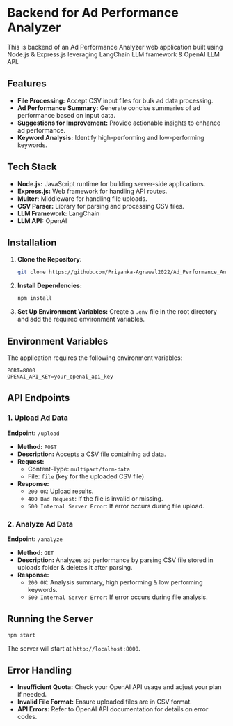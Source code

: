# Backend for Ad Performance Analyzer
This is backend of an Ad Performance Analyzer web application built using Node.js & Express.js leveraging LangChain LLM framework & OpenAI LLM API.

## Features
- **File Processing:** Accept CSV input files for bulk ad data processing.
- **Ad Performance Summary:** Generate concise summaries of ad performance based on input data.
- **Suggestions for Improvement:** Provide actionable insights to enhance ad performance.
- **Keyword Analysis:** Identify high-performing and low-performing keywords.

## Tech Stack
- **Node.js:** JavaScript runtime for building server-side applications.
- **Express.js:** Web framework for handling API routes.
- **Multer:** Middleware for handling file uploads.
- **CSV Parser:** Library for parsing and processing CSV files.
- **LLM Framework:** LangChain
- **LLM API:** OpenAI


## Installation

1. **Clone the Repository:**
   ```bash
   git clone https://github.com/Priyanka-Agrawal2022/Ad_Performance_Analyzer_Agent_Backend.git
   ```

2. **Install Dependencies:**
   ```bash
   npm install
   ```

3. **Set Up Environment Variables:**
   Create a `.env` file in the root directory and add the required environment variables.

## Environment Variables
The application requires the following environment variables:

```env
PORT=8000
OPENAI_API_KEY=your_openai_api_key
```

## API Endpoints

### 1. **Upload Ad Data**
**Endpoint:** `/upload`
- **Method:** `POST`
- **Description:** Accepts a CSV file containing ad data.
- **Request:**
  - Content-Type: `multipart/form-data`
  - File: `file` (key for the uploaded CSV file)
- **Response:**
  - `200 OK`: Upload results.
  - `400 Bad Request`: If the file is invalid or missing.
  - `500 Internal Server Error`: If error occurs during file upload.

### 2. **Analyze Ad Data**
**Endpoint:** `/analyze`
- **Method:** `GET`
- **Description:** Analyzes ad performance by parsing CSV file stored in uploads folder & deletes it after parsing.
- **Response:**
  - `200 OK`: Analysis summary, high performing & low performing keywords.
  - `500 Internal Server Error`: If error occurs during file analysis.

## Running the Server
   ```bash
   npm start
   ```
   The server will start at `http://localhost:8000`.

## Error Handling
- **Insufficient Quota:** Check your OpenAI API usage and adjust your plan if needed.
- **Invalid File Format:** Ensure uploaded files are in CSV format.
- **API Errors:** Refer to OpenAI API documentation for details on error codes.